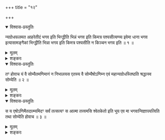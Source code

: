 +++
title = "१२"

+++

<details open><summary>विश्वास-प्रस्तुतिः</summary>

न्यग्रोधफलमत आहरेतीदं भगव इति भिन्द्धीति भिन्नं भगव इति किमत्र
पश्यसीत्यण्व्य इवेमा धाना भगव इत्यासामङ्गैकां
भिन्द्धीति भिन्ना भगव इति किमत्र पश्यसीति न किञ्चन भगव इति
॥ १ ॥
</details>

<details><summary>मूलम्</summary>

न्यग्रोधफलमत आहरेतीदं भगव इति भिन्द्धीति भिन्नं भगव इति किमत्र
पश्यसीत्यण्व्य इवेमा धाना भगव इत्यासामङ्गैकां
भिन्द्धीति भिन्ना भगव इति किमत्र पश्यसीति न किञ्चन भगव इति
॥ १ ॥
</details>

<details><summary>शङ्करः</summary>

यदि एतत्प्रत्यक्षीकर्तुमिच्छसि अतोऽस्मान्महतः न्यग्रोधात् फलमेकमाहर —
इत्युक्तः तथा चकार सः ; इदं भगव उपहृतं फलमिति दर्शितवन्तं प्रति आह
— फलं भिन्द्धीति । भिन्नमित्याह इतरः । तमाह पिता — किमत्र पश्यसीति ;
उक्तः आह — अण्व्यः अणुतरा इव इमाः धानाः बीजानि पश्यामि भगव इति ।
आसां धानानामेकां धानाम् अङ्ग हे वत्स भिन्द्घि, इत्युक्तः आह — भिन्ना भगव
इति । यदि भिन्ना धाना तस्यां भिन्नायां किं पश्यसि, इत्युक्तः आह — न
किञ्चन पश्यामि भगव इति ॥
</details>

<details open><summary>विश्वास-प्रस्तुतिः</summary>

तꣳ होवाच यं वै सोम्यैतमणिमानं न निभालयस एतस्य वै सोम्यैषोऽणिम्न एवं
महान्यग्रोधस्तिष्ठति श्रद्धत्स्व सोम्येति ॥ २ ॥
</details>

<details><summary>मूलम्</summary>

तꣳ होवाच यं वै सोम्यैतमणिमानं न निभालयस एतस्य वै सोम्यैषोऽणिम्न एवं
महान्यग्रोधस्तिष्ठति श्रद्धत्स्व सोम्येति ॥ २ ॥
</details>

<details><summary>शङ्करः</summary>

तं पुत्रं ह उवाच — वटधानायां भिन्नायां यं वटबीजाणिमानं हे सोम्य एतं न
निभालयसे न पश्यसि, तथा अप्येतस्य वै किल सोम्य एष महान्यग्रोधः
बीजस्य अणिम्नः सूक्ष्मस्य अदृश्यमानस्य कार्यभूतः
स्थूलशाखास्कन्धफलपलाशवान् तिष्ठति उत्पन्नः
सन् , उत्तिष्ठतीति वा, उच्छब्दोऽध्याहार्यः । अतः श्रद्धत्स्व सोम्य
सत एव अणिम्नः स्थूलं नामरूपादिमत्कार्यं जगदुत्पन्नमिति । यद्यपि
न्यायागमाभ्यां निर्धारितोऽर्थः तथैवेत्यवगम्यते, तथापि
अत्यन्तसूक्ष्मेष्वर्थेषु बाह्यविषयासक्तमनसः
स्वभावप्रवृत्तस्यासत्यां गुरुतरायां श्रद्धायां
दुरवगमत्वं स्यादित्याह — श्रद्धत्स्वेति । श्रद्धायां तु सत्यां
मनसः समाधानं बुभुत्सितेऽर्थे भवेत् , ततश्च तदर्थावगतिः, ‘अन्यत्रमना
अभूवम्’ (बृ. उ. १ । ५ । ३) इत्यादिश्रुतेः ॥
</details>

<details open><summary>विश्वास-प्रस्तुतिः</summary>

स य एषोऽणिमैतदात्म्यमिदꣳ सर्वं तत्सत्यꣳ स आत्मा तत्त्वमसि श्वेतकेतो इति
भूय एव मा भगवान्विज्ञापयत्विति तथा सोम्येति होवाच ॥ ३ ॥
</details>

<details><summary>मूलम्</summary>

स य एषोऽणिमैतदात्म्यमिदꣳ सर्वं तत्सत्यꣳ स आत्मा तत्त्वमसि श्वेतकेतो इति
भूय एव मा भगवान्विज्ञापयत्विति तथा सोम्येति होवाच ॥ ३ ॥
</details>

<details><summary>शङ्करः</summary>

स य इत्याद्युक्तार्थम् । यदि तत्सज्जगतो मूलम् , कस्मान्नोपलभ्यत
इत्येतद्दृष्टान्तेन मा भगवान्भूय एव विज्ञापयत्विति ।
तथा सोम्येति ह उवाच पिता ॥

इदि द्वादशखण्डभाष्यम् ॥
</details>

